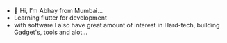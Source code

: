- 👋 Hi, I’m Abhay from Mumbai...
- Learning flutter for development
- with software I also have great amount of interest in Hard-tech, building Gadget's, tools and alot...
<!---
theabhayprajapati/theabhayprajapati is a ✨ special ✨ repository because its `README.md` (this file) appears on your GitHub profile.
You can click the Preview link to take a look at your changes.
--->

